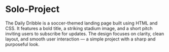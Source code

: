 # Solo-Project
The Daily Dribble is a soccer-themed landing page built using HTML and CSS. It features a bold title, a striking stadium image, and a short pitch inviting users to subscribe for updates. The design focuses on clarity, clean layout, and smooth user interaction — a simple project with a sharp and purposeful look.
